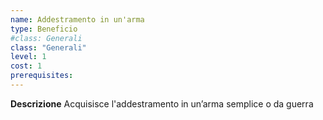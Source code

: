 ```yaml
---
name: Addestramento in un'arma
type: Beneficio
#class: Generali
class: "Generali"
level: 1
cost: 1
prerequisites:
---
```


**Descrizione**
Acquisisce l'addestramento in un’arma semplice o da guerra